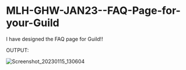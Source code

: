 # MLH-GHW-JAN23--FAQ-Page-for-your-Guild

I have designed the FAQ page for Guild!!

OUTPUT:

![Screenshot_20230115_130604](https://user-images.githubusercontent.com/69953716/212528769-9489041c-004f-4ccc-b79e-356d18a42e56.png)
